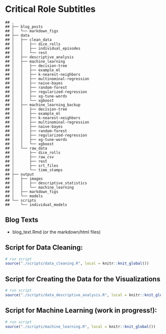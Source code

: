Critical Role Subtitles
================

    ## .
    ## ├── blog_posts
    ## │   └── markdown_figs
    ## ├── data
    ## │   ├── clean_data
    ## │   │   ├── dice_rolls
    ## │   │   ├── individual_episodes
    ## │   │   └── rest
    ## │   ├── descriptive_analysis
    ## │   ├── machine_learning
    ## │   │   ├── decision-tree
    ## │   │   ├── example_ml
    ## │   │   ├── k-nearest-neighbors
    ## │   │   ├── multinominal-regression
    ## │   │   ├── naive-bayes
    ## │   │   ├── random-forest
    ## │   │   ├── regularized-regression
    ## │   │   ├── xg-tune-words
    ## │   │   └── xgboost
    ## │   ├── machine_learning_backup
    ## │   │   ├── decision-tree
    ## │   │   ├── example_ml
    ## │   │   ├── k-nearest-neighbors
    ## │   │   ├── multinominal-regression
    ## │   │   ├── naive-bayes
    ## │   │   ├── random-forest
    ## │   │   ├── regularized-regression
    ## │   │   ├── xg-tune-words
    ## │   │   └── xgboost
    ## │   └── raw_data
    ## │       ├── dice_rolls
    ## │       ├── raw_csv
    ## │       ├── rest
    ## │       ├── srt_files
    ## │       └── time_stamps
    ## ├── output
    ## │   ├── images
    ## │   │   ├── descriptive_statistics
    ## │   │   └── machine_learning
    ## │   ├── markdown_figs
    ## │   └── models
    ## └── scripts
    ##     └── individual_models

## Blog Texts

-   blog\_text.Rmd (or the markdown/html files)

## Script for Data Cleaning:

``` r
# run script
source("./scripts/data_cleaning.R", local = knitr::knit_global())
```

## Script for Creating the Data for the Visualizations

``` r
# run script
source("./scripts/data_descriptive_analysis.R", local = knitr::knit_global())
```

## Script for Machine Learning (work in progress!):

``` r
# run script
source("./scripts/machine_learning.R", local = knitr::knit_global())
```
